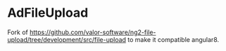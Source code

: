# AdFileUpload

Fork of https://github.com/valor-software/ng2-file-upload/tree/development/src/file-upload to make it compatible angular8.
